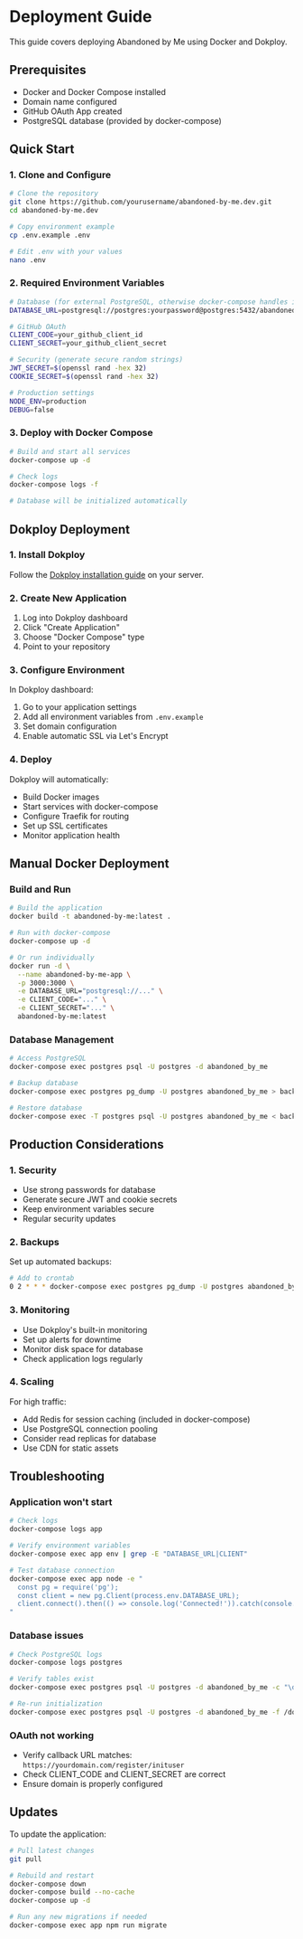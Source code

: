 # Deployment Guide

This guide covers deploying Abandoned by Me using Docker and Dokploy.

## Prerequisites

- Docker and Docker Compose installed
- Domain name configured
- GitHub OAuth App created
- PostgreSQL database (provided by docker-compose)

## Quick Start

### 1. Clone and Configure

```bash
# Clone the repository
git clone https://github.com/yourusername/abandoned-by-me.dev.git
cd abandoned-by-me.dev

# Copy environment example
cp .env.example .env

# Edit .env with your values
nano .env
```

### 2. Required Environment Variables

```bash
# Database (for external PostgreSQL, otherwise docker-compose handles it)
DATABASE_URL=postgresql://postgres:yourpassword@postgres:5432/abandoned_by_me

# GitHub OAuth
CLIENT_CODE=your_github_client_id
CLIENT_SECRET=your_github_client_secret

# Security (generate secure random strings)
JWT_SECRET=$(openssl rand -hex 32)
COOKIE_SECRET=$(openssl rand -hex 32)

# Production settings
NODE_ENV=production
DEBUG=false
```

### 3. Deploy with Docker Compose

```bash
# Build and start all services
docker-compose up -d

# Check logs
docker-compose logs -f

# Database will be initialized automatically
```

## Dokploy Deployment

### 1. Install Dokploy

Follow the [Dokploy installation guide](https://docs.dokploy.com/docs/core/installation) on your server.

### 2. Create New Application

1. Log into Dokploy dashboard
2. Click "Create Application"
3. Choose "Docker Compose" type
4. Point to your repository

### 3. Configure Environment

In Dokploy dashboard:
1. Go to your application settings
2. Add all environment variables from `.env.example`
3. Set domain configuration
4. Enable automatic SSL via Let's Encrypt

### 4. Deploy

Dokploy will automatically:
- Build Docker images
- Start services with docker-compose
- Configure Traefik for routing
- Set up SSL certificates
- Monitor application health

## Manual Docker Deployment

### Build and Run

```bash
# Build the application
docker build -t abandoned-by-me:latest .

# Run with docker-compose
docker-compose up -d

# Or run individually
docker run -d \
  --name abandoned-by-me-app \
  -p 3000:3000 \
  -e DATABASE_URL="postgresql://..." \
  -e CLIENT_CODE="..." \
  -e CLIENT_SECRET="..." \
  abandoned-by-me:latest
```

### Database Management

```bash
# Access PostgreSQL
docker-compose exec postgres psql -U postgres -d abandoned_by_me

# Backup database
docker-compose exec postgres pg_dump -U postgres abandoned_by_me > backup.sql

# Restore database
docker-compose exec -T postgres psql -U postgres abandoned_by_me < backup.sql
```

## Production Considerations

### 1. Security

- Use strong passwords for database
- Generate secure JWT and cookie secrets
- Keep environment variables secure
- Regular security updates

### 2. Backups

Set up automated backups:
```bash
# Add to crontab
0 2 * * * docker-compose exec postgres pg_dump -U postgres abandoned_by_me > /backups/abandoned_$(date +\%Y\%m\%d).sql
```

### 3. Monitoring

- Use Dokploy's built-in monitoring
- Set up alerts for downtime
- Monitor disk space for database
- Check application logs regularly

### 4. Scaling

For high traffic:
- Add Redis for session caching (included in docker-compose)
- Use PostgreSQL connection pooling
- Consider read replicas for database
- Use CDN for static assets

## Troubleshooting

### Application won't start
```bash
# Check logs
docker-compose logs app

# Verify environment variables
docker-compose exec app env | grep -E "DATABASE_URL|CLIENT"

# Test database connection
docker-compose exec app node -e "
  const pg = require('pg');
  const client = new pg.Client(process.env.DATABASE_URL);
  client.connect().then(() => console.log('Connected!')).catch(console.error);
"
```

### Database issues
```bash
# Check PostgreSQL logs
docker-compose logs postgres

# Verify tables exist
docker-compose exec postgres psql -U postgres -d abandoned_by_me -c "\dt"

# Re-run initialization
docker-compose exec postgres psql -U postgres -d abandoned_by_me -f /docker-entrypoint-initdb.d/init.sql
```

### OAuth not working
- Verify callback URL matches: `https://yourdomain.com/register/inituser`
- Check CLIENT_CODE and CLIENT_SECRET are correct
- Ensure domain is properly configured

## Updates

To update the application:

```bash
# Pull latest changes
git pull

# Rebuild and restart
docker-compose down
docker-compose build --no-cache
docker-compose up -d

# Run any new migrations if needed
docker-compose exec app npm run migrate
```